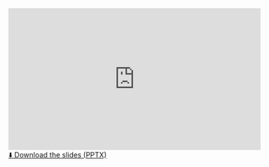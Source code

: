 <div class="slide-embed">
  <iframe
    src="https://uscedu-my.sharepoint.com/personal/mlgelman_usc_edu/_layouts/15/Doc.aspx?sourcedoc={31c106da-ec68-4a5f-956a-490d2b218f29}&action=embedview&wdAr=1.7777777777777777"
    frameborder="0"
    allowfullscreen
  ></iframe>
</div>


<div class="slide-actions">
  <a class="download-btn"
     href="https://raw.githubusercontent.com/mishkin101/ISE515-Solar-Panel-Risk-Project/main/USC_Solar_Panel_Final_Report.pdf"
     "
     target="_blank" rel="noopener">
    ⬇️ Download the slides (PPTX)
  </a>
</div>

<style>
  /* center the block and let it span the full page width (cap optional) */
  .slide-embed {
    position: relative;
    width: 100%;
    max-width: 1200px;   /* optional: remove if you want truly edge-to-edge */
    margin: 0 auto;      /* centers the container */
  }

  /* responsive 16:9 ratio using the padding-top hack */
  .slide-embed::before {
    content: "";
    display: block;
    padding-top: 56.25%; /* 9/16 = 0.5625 */
  }

  /* make the iframe fill the container */
  .slide-embed iframe {
    position: absolute;
    inset: 0;
    width: 100%;
    height: 100%;
    border: 0;
  }

  /* optional: cap height on very tall screens */
  @media (min-height: 700px) {
    .slide-embed { max-height: 85vh; }
    .slide-embed iframe { height: 100%; }
  }
</style>
